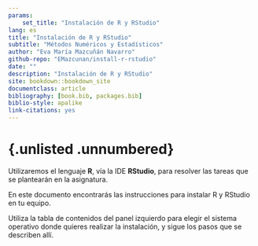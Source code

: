 ```yaml
--- 
params: 
    set_title: "Instalación de R y RStudio"
lang: es
title: "Instalación de R y RStudio"
subtitle: "Métodos Numéricos y Estadísticos"
author: "Eva María Mazcuñán Navarro"
github-repo: "EMazcunan/install-r-rstudio"
date: ""
description: "Instalación de R y RStudio"
site: bookdown::bookdown_site
documentclass: article
bibliography: [book.bib, packages.bib]
biblio-style: apalike
link-citations: yes
---
```





<!-- # Instalación de R y RStudio  {-} -->

#  {.unlisted .unnumbered}
<!-- #  X {.unnumbered} -->


<!-- ```{r htmlTemp3, echo=FALSE, eval=TRUE} -->
<!-- codejs <- readr::read_lines("js/plugin-bookdown.js") -->

<!-- htmlhead <-  -->
<!--   paste( -->
<!-- '<script>', -->
<!-- paste(codejs, collapse = "\n"), -->
<!-- '</script> -->
<!-- ', sep = "\n") -->

<!-- readr::write_lines(htmlhead, path = "in-header.html") -->
<!-- ```  -->

Utilizaremos el lenguaje **R**, vía la IDE **RStudio**, para resolver las tareas que se plantearán en la asignatura.

En este documento encontrarás las instrucciones para instalar R y RStudio en tu equipo.

Utiliza la tabla de contenidos del panel izquierdo para elegir el sistema operativo donde quieres realizar la instalación, y sigue los pasos que se describen allí.



